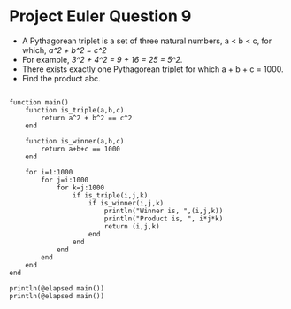Project Euler Question 9
===============================
- A Pythagorean triplet is a set of three natural numbers, a < b < c, for which, *a^2 + b^2 = c^2*
- For example, *3^2 + 4^2 = 9 + 16 = 25 = 5^2*.
- There exists exactly one Pythagorean triplet for which a + b + c = 1000.
- Find the product abc.
<pre><code>
function main()
	function is_triple(a,b,c)
		return a^2 + b^2 == c^2
	end

	function is_winner(a,b,c)
		return a+b+c == 1000
	end

	for i=1:1000
		for j=i:1000
			for k=j:1000
				if is_triple(i,j,k)
					if is_winner(i,j,k)
						println("Winner is, ",(i,j,k))
						println("Product is, ", i*j*k)
						return (i,j,k)
					end
				end
			end
		end
	end
end

println(@elapsed main())
println(@elapsed main())
</code></pre>
